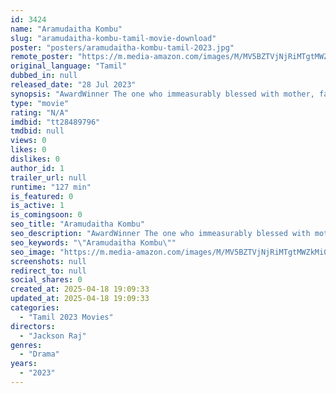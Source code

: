 ```yaml
---
id: 3424
name: "Aramudaitha Kombu"
slug: "aramudaitha-kombu-tamil-movie-download"
poster: "posters/aramudaitha-kombu-tamil-2023.jpg"
remote_poster: "https://m.media-amazon.com/images/M/MV5BZTVjNjRiMTgtMWZkMi00YjE4LWFkN2YtMDkxMWRlOWVkM2VmXkEyXkFqcGdeQXVyMTA4MzQ4NzMw._V1_SX300.jpg"
original_language: "Tamil"
dubbed_in: null
released_date: "28 Jul 2023"
synopsis: "AwardWinner The one who immeasurably blessed with mother, father, love and place. Unfortunately he loses everything in few days and comes to the point of ending his life,and what happened to him form the crux of this emotional rur..."
type: "movie"
rating: "N/A"
imdbid: "tt28489796"
tmdbid: null
views: 0
likes: 0
dislikes: 0
author_id: 1
trailer_url: null
runtime: "127 min"
is_featured: 0
is_active: 1
is_comingsoon: 0
seo_title: "Aramudaitha Kombu"
seo_description: "AwardWinner The one who immeasurably blessed with mother, father, love and place. Unfortunately he loses everything in few days and comes to the point of ending his life,and what happened to him form the crux of this emotional rur..."
seo_keywords: "\"Aramudaitha Kombu\""
seo_image: "https://m.media-amazon.com/images/M/MV5BZTVjNjRiMTgtMWZkMi00YjE4LWFkN2YtMDkxMWRlOWVkM2VmXkEyXkFqcGdeQXVyMTA4MzQ4NzMw._V1_SX300.jpg"
screenshots: null
redirect_to: null
social_shares: 0
created_at: 2025-04-18 19:09:33
updated_at: 2025-04-18 19:09:33
categories:
  - "Tamil 2023 Movies"
directors:
  - "Jackson Raj"
genres:
  - "Drama"
years:
  - "2023"
---
```

